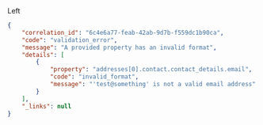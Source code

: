 <div class="dc-row">
<div class="dc-column">
Left
</div>
<div class="dc-column">

```json
{
    "correlation_id": "6c4e6a77-feab-42ab-9d7b-f559dc1b90ca",
    "code": "validation_error",
    "message": "A provided property has an invalid format",
    "details": [
        {
            "property": "addresses[0].contact.contact_details.email",
            "code": "invalid_format",
            "message": "'test@something' is not a valid email address"
        }
    ],
    "_links": null
}

```
</div>
</div>